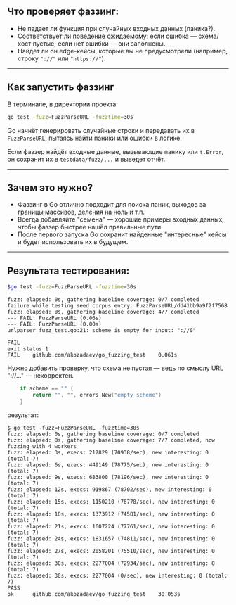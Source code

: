 ## Что проверяет фаззинг:

- Не падает ли функция при случайных входных данных (паника?).
- Соответствует ли поведение ожидаемому: если ошибка — схема/хост пустые; если нет ошибки — они заполнены.
- Найдёт ли он edge-кейсы, которые вы не предусмотрели (например, строку `"://"` или `"https://"`).

---

## Как запустить фаззинг

В терминале, в директории проекта:

```bash
go test -fuzz=FuzzParseURL -fuzztime=30s
```

Go начнёт генерировать случайные строки и передавать их в `FuzzParseURL`, пытаясь найти паники или ошибки в логике.

Если фаззер найдёт входные данные, вызывающие панику или `t.Error`, он сохранит их в `testdata/fuzz/...` и выведет отчёт.

---

##  Зачем это нужно?

- Фаззинг в Go отлично подходит для поиска паник, выходов за границы массивов, деления на ноль и т.п.
- Всегда добавляйте "семена" — хорошие примеры входных данных, чтобы фаззер быстрее нашёл правильные пути.
- После первого запуска Go сохранит найденные "интересные" кейсы и будет использовать их в будущем.

---

## Результата тестирования:
```bash
$go test -fuzz=FuzzParseURL -fuzztime=30s
```

```
fuzz: elapsed: 0s, gathering baseline coverage: 0/7 completed
failure while testing seed corpus entry: FuzzParseURL/dd41bb9a9f2f7568
fuzz: elapsed: 0s, gathering baseline coverage: 4/7 completed
--- FAIL: FuzzParseURL (0.06s)
--- FAIL: FuzzParseURL (0.00s)
urlparser_fuzz_test.go:21: scheme is empty for input: "://0"

FAIL
exit status 1
FAIL    github.com/akozadaev/go_fuzzing_test    0.061s
```
Нужно добавить проверку, что схема не пустая — ведь по смыслу URL "://..." — некорректен.

```go
	if scheme == "" {
		return "", "", errors.New("empty scheme")
	}
```

результат:
```
$ go test -fuzz=FuzzParseURL -fuzztime=30s
fuzz: elapsed: 0s, gathering baseline coverage: 0/7 completed
fuzz: elapsed: 0s, gathering baseline coverage: 7/7 completed, now fuzzing with 4 workers
fuzz: elapsed: 3s, execs: 212829 (70938/sec), new interesting: 0 (total: 7)
fuzz: elapsed: 6s, execs: 449149 (78775/sec), new interesting: 0 (total: 7)
fuzz: elapsed: 9s, execs: 683800 (78196/sec), new interesting: 0 (total: 7)
fuzz: elapsed: 12s, execs: 919867 (78702/sec), new interesting: 0 (total: 7)
fuzz: elapsed: 15s, execs: 1150210 (76778/sec), new interesting: 0 (total: 7)
fuzz: elapsed: 18s, execs: 1373912 (74581/sec), new interesting: 0 (total: 7)
fuzz: elapsed: 21s, execs: 1607224 (77761/sec), new interesting: 0 (total: 7)
fuzz: elapsed: 24s, execs: 1831657 (74811/sec), new interesting: 0 (total: 7)
fuzz: elapsed: 27s, execs: 2058201 (75510/sec), new interesting: 0 (total: 7)
fuzz: elapsed: 30s, execs: 2277004 (72934/sec), new interesting: 0 (total: 7)
fuzz: elapsed: 30s, execs: 2277004 (0/sec), new interesting: 0 (total: 7)
PASS
ok      github.com/akozadaev/go_fuzzing_test    30.053s

```